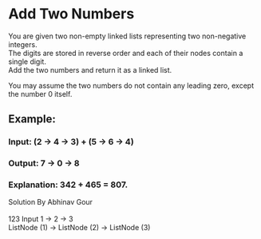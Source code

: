 # Add Two Numbers

You are given two non-empty linked lists representing two non-negative integers. <br />
The digits are stored in reverse order and each of their nodes contain a single digit. <br />
Add the two numbers and return it as a linked list. <br />

You may assume the two numbers do not contain any leading zero, except the number 0 itself. <br />

## Example:

### Input: (2 -> 4 -> 3) + (5 -> 6 -> 4)
### Output: 7 -> 0 -> 8
### Explanation: 342 + 465 = 807.



Solution By Abhinav Gour <br />
<br />
123 Input 1 -> 2 -> 3  <br />
ListNode (1) -> ListNode (2) -> ListNode (3)  <br /> 

<br />



